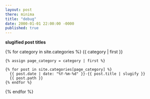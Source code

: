 ```yaml
---
layout: post
there: minima
title: "debug"
date: 2000-01-01 22:00:00 -0000
published: true
---
```



**slugified post titles**

{% for category in site.categories %}
    {{ category | first }}

    {% assign page_category = category | first %}

    {% for post in site.categories[page_category] %}
      {{ post.date | date: "%Y-%m-%d" }}-{{ post.title | slugify }}
      {{ post.path }}
    {% endfor %}

{% endfor %}
